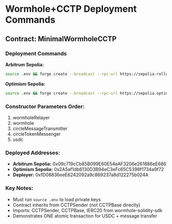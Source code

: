 # Wormhole+CCTP Deployment Commands

## Contract: MinimalWormholeCCTP

### Deployment Commands

**Arbitrum Sepolia:**
```bash
source .env && forge create --broadcast --rpc-url https://sepolia-rollup.arbitrum.io/rpc --private-key $WALL2_KEY src/current/mainnet-test/minimal-wormhole-cctp.sol:MinimalWormholeCCTP --constructor-args 0x7B1bD7a6b4E61c2a123AC6BC2cbfC614437D0470 0x6b9C8671cdDC8dEab9c719bB87cBd3e782bA6a35 0xE737e5cEBEEBa77EFE34D4aa090756590b1CE275 0x8FE6B999Dc680CcFDD5Bf7EB0974218be2542DAA 0x75faf114eafb1BDbe2F0316DF893fd58CE46AA4d
```

**Optimism Sepolia:**
```bash
source .env && forge create --broadcast --rpc-url https://sepolia.optimism.io --private-key $WALL2_KEY src/current/mainnet-test/minimal-wormhole-cctp.sol:MinimalWormholeCCTP --constructor-args 0x93BAD53DDfB6132b0aC8E37f6029163E63372cEE 0x31377888146f3253211EFEf5c676D41ECe7D58Fe 0xE737e5cEBEEBa77EFE34D4aa090756590b1CE275 0x8FE6B999Dc680CcFDD5Bf7EB0974218be2542DAA 0x5fd84259d66Cd46123540766Be93DFE6D43130D7
```

### Constructor Parameters Order:
1. wormholeRelayer
2. wormhole  
3. circleMessageTransmitter
4. circleTokenMessenger
5. usdc

### Deployed Addresses:
- **Arbitrum Sepolia:** 0x09c719cCb85B099E60E54eAF3206e261886eE686
- **Optimism Sepolia:** 0x2A5af1db6130D3B94eC3eFc65C5398f1734a9f72
- **Deployer:** 0xfD08836eeE6242092a9c869237a8d122275b024A

### Key Notes:
- Must run `source .env` to load private keys
- Contract inherits from CCTPSender (not CCTPBase directly)
- Imports: CCTPSender, CCTPBase, IERC20 from wormhole-solidity-sdk
- Demonstrates ONE atomic transaction for USDC + message transfer